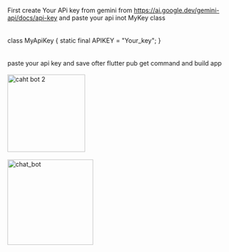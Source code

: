 First create Your APi key from gemini from https://ai.google.dev/gemini-api/docs/api-key
and paste your api inot MyKey class <br><br><br>
class MyApiKey {
  static final APIKEY = "Your_key";
}<br><br><br>
paste your api key and save ofter flutter pub get command and build app <br><br>
<img width="174" alt="caht bot 2" src="https://github.com/Roshan-pcy/chat_app/assets/170493047/f7e831c1-7a9f-4545-aa53-32c730103686"><br><br>
<img width="192" alt="chat_bot" src="https://github.com/Roshan-pcy/chat_app/assets/170493047/4b9fc750-d8af-402d-9d7c-8e3e6d6f73d7">
